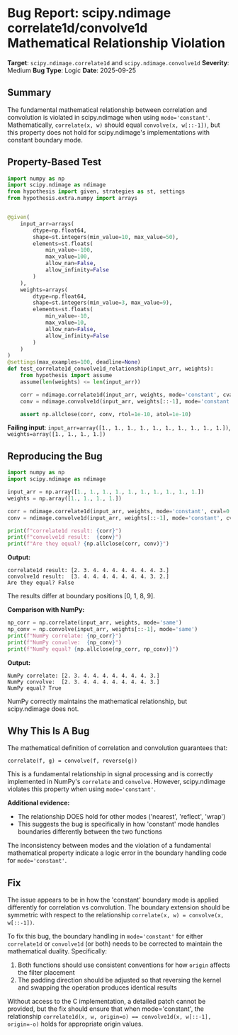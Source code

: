 # Bug Report: scipy.ndimage correlate1d/convolve1d Mathematical Relationship Violation

**Target**: `scipy.ndimage.correlate1d` and `scipy.ndimage.convolve1d`
**Severity**: Medium
**Bug Type**: Logic
**Date**: 2025-09-25

## Summary

The fundamental mathematical relationship between correlation and convolution is violated in scipy.ndimage when using `mode='constant'`. Mathematically, `correlate(x, w)` should equal `convolve(x, w[::-1])`, but this property does not hold for scipy.ndimage's implementations with constant boundary mode.

## Property-Based Test

```python
import numpy as np
import scipy.ndimage as ndimage
from hypothesis import given, strategies as st, settings
from hypothesis.extra.numpy import arrays


@given(
    input_arr=arrays(
        dtype=np.float64,
        shape=st.integers(min_value=10, max_value=50),
        elements=st.floats(
            min_value=-100,
            max_value=100,
            allow_nan=False,
            allow_infinity=False
        )
    ),
    weights=arrays(
        dtype=np.float64,
        shape=st.integers(min_value=3, max_value=9),
        elements=st.floats(
            min_value=-10,
            max_value=10,
            allow_nan=False,
            allow_infinity=False
        )
    )
)
@settings(max_examples=100, deadline=None)
def test_correlate1d_convolve1d_relationship(input_arr, weights):
    from hypothesis import assume
    assume(len(weights) <= len(input_arr))

    corr = ndimage.correlate1d(input_arr, weights, mode='constant', cval=0.0)
    conv = ndimage.convolve1d(input_arr, weights[::-1], mode='constant', cval=0.0)

    assert np.allclose(corr, conv, rtol=1e-10, atol=1e-10)
```

**Failing input**: `input_arr=array([1., 1., 1., 1., 1., 1., 1., 1., 1., 1.])`, `weights=array([1., 1., 1., 1.])`

## Reproducing the Bug

```python
import numpy as np
import scipy.ndimage as ndimage

input_arr = np.array([1., 1., 1., 1., 1., 1., 1., 1., 1., 1.])
weights = np.array([1., 1., 1., 1.])

corr = ndimage.correlate1d(input_arr, weights, mode='constant', cval=0.0)
conv = ndimage.convolve1d(input_arr, weights[::-1], mode='constant', cval=0.0)

print(f"correlate1d result: {corr}")
print(f"convolve1d result:  {conv}")
print(f"Are they equal? {np.allclose(corr, conv)}")
```

**Output:**
```
correlate1d result: [2. 3. 4. 4. 4. 4. 4. 4. 4. 3.]
convolve1d result:  [3. 4. 4. 4. 4. 4. 4. 4. 3. 2.]
Are they equal? False
```

The results differ at boundary positions [0, 1, 8, 9].

**Comparison with NumPy:**
```python
np_corr = np.correlate(input_arr, weights, mode='same')
np_conv = np.convolve(input_arr, weights[::-1], mode='same')
print(f"NumPy correlate: {np_corr}")
print(f"NumPy convolve:  {np_conv}")
print(f"NumPy equal? {np.allclose(np_corr, np_conv)}")
```

**Output:**
```
NumPy correlate: [2. 3. 4. 4. 4. 4. 4. 4. 4. 3.]
NumPy convolve:  [2. 3. 4. 4. 4. 4. 4. 4. 4. 3.]
NumPy equal? True
```

NumPy correctly maintains the mathematical relationship, but scipy.ndimage does not.

## Why This Is A Bug

The mathematical definition of correlation and convolution guarantees that:
```
correlate(f, g) = convolve(f, reverse(g))
```

This is a fundamental relationship in signal processing and is correctly implemented in NumPy's `correlate` and `convolve`. However, scipy.ndimage violates this property when using `mode='constant'`.

**Additional evidence:**
- The relationship DOES hold for other modes ('nearest', 'reflect', 'wrap')
- This suggests the bug is specifically in how 'constant' mode handles boundaries differently between the two functions

The inconsistency between modes and the violation of a fundamental mathematical property indicate a logic error in the boundary handling code for `mode='constant'`.

## Fix

The issue appears to be in how the 'constant' boundary mode is applied differently for correlation vs convolution. The boundary extension should be symmetric with respect to the relationship `correlate(x, w) = convolve(x, w[::-1])`.

To fix this bug, the boundary handling in `mode='constant'` for either `correlate1d` or `convolve1d` (or both) needs to be corrected to maintain the mathematical duality. Specifically:

1. Both functions should use consistent conventions for how `origin` affects the filter placement
2. The padding direction should be adjusted so that reversing the kernel and swapping the operation produces identical results

Without access to the C implementation, a detailed patch cannot be provided, but the fix should ensure that when mode='constant', the relationship `correlate1d(x, w, origin=o) == convolve1d(x, w[::-1], origin=-o)` holds for appropriate origin values.